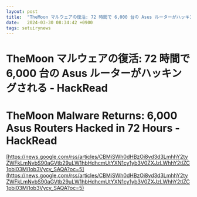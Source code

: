 ```yaml
---
layout: post
title:  "TheMoon マルウェアの復活: 72 時間で 6,000 台の Asus ルーターがハッキングされる - HackRead"
date:   2024-03-30 08:34:42 +0900
tags: setuirynews 
---
```


# TheMoon マルウェアの復活: 72 時間で 6,000 台の Asus ルーターがハッキングされる - HackRead



# TheMoon Malware Returns: 6,000 Asus Routers Hacked in 72 Hours - HackRead

[https://news.google.com/rss/articles/CBMiSWh0dHBzOi8vd3d3LmhhY2tyZWFkLmNvbS90aGVtb29uLW1hbHdhcmUtYXN1cy1yb3V0ZXJzLWhhY2tlZC1pbi03Mi1ob3Vycy_SAQA?oc=5](https://news.google.com/rss/articles/CBMiSWh0dHBzOi8vd3d3LmhhY2tyZWFkLmNvbS90aGVtb29uLW1hbHdhcmUtYXN1cy1yb3V0ZXJzLWhhY2tlZC1pbi03Mi1ob3Vycy_SAQA?oc=5)

